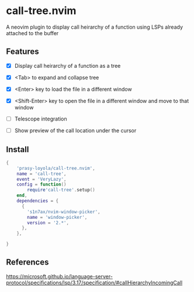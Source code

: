 # call-tree.nvim
A neovim plugin to display call heirarchy of a function using LSPs already attached to the buffer

## Features
- [x] Display call heirarchy of a function as a tree
- [x] \<Tab\> to expand and collapse tree
- [x] \<Enter\> key to load the file in a different window
- [x] \<Shift-Enter\> key to open the file in a different window and move to that window
- [ ] Telescope integration
- [ ] Show preview of the call location under the cursor


## Install

```lua
{
    'prasy-loyola/call-tree.nvim',
    name = 'call-tree',
    event = 'VeryLazy',
    config = function()
        require'call-tree'.setup()
    end,
    dependencies = {
      {
        's1n7ax/nvim-window-picker',
        name = 'window-picker',
        version = '2.*',
      },
    },

}
```

## References
https://microsoft.github.io/language-server-protocol/specifications/lsp/3.17/specification/#callHierarchyIncomingCall
